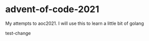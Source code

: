 # advent-of-code-2021
My attempts to aoc2021. I will use this to learn a little bit of golang

test-change
